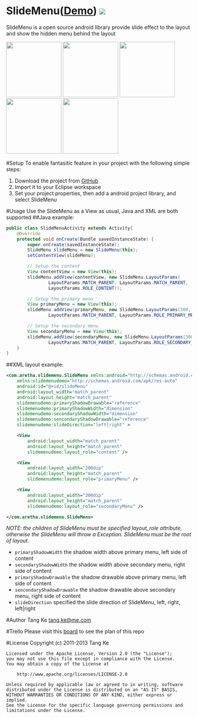 SlideMenu([Demo][2]) <img src="https://api.travis-ci.org/TangKe/SlideMenu.png?branch=master" />
=========
SlideMenu is a open source android library provide slide effect to the layout and show the hidden menu behind the layout

<img src="https://github.com/TangKe/SlideMenu/wiki/images/snap1.png" width="150" />
<img src="https://github.com/TangKe/SlideMenu/wiki/images/snap2.png" width="150" />
<img src="https://github.com/TangKe/SlideMenu/wiki/images/snap3.png" width="150" />
<img src="https://github.com/TangKe/SlideMenu/wiki/images/snap4.png" width="150" />
<img src="https://github.com/TangKe/SlideMenu/wiki/images/snap5.png" width="150" />

#Setup
To enable fantasitic feature in your project with the following simple steps:
1. Download the project from [GitHub][1]
2. Import it to your Eclipse workspace
3. Set your project properties, then add a android project library, and select SlideMenu

#Usage
Use the SlideMenu as a View as usual, Java and XML are both supported
##Java example:
```java
public class SlideMenuActivity extends Activity{
	@Override
	protected void onCreate(Bundle savedInstanceState) {
		super.onCreate(savedInstanceState);
		SlideMenu slideMenu = new SlideMenu(this);
		setContentView(slideMenu);

		// Setup the content
		View contentView = new View(this);
		slideMenu.addView(contentView, new SlideMenu.LayoutParams(
				LayoutParams.MATCH_PARENT, LayoutParams.MATCH_PARENT,
				LayoutParams.ROLE_CONTENT));

		// Setup the primary menu
		View primaryMenu = new View(this);
		slideMenu.addView(primaryMenu, new SlideMenu.LayoutParams(300,
				LayoutParams.MATCH_PARENT, LayoutParams.ROLE_PRIMARY_MENU));

		// Setup the secondary menu
		View secondaryMenu = new View(this);
		slideMenu.addView(secondaryMenu, new SlideMenu.LayoutParams(300,
				LayoutParams.MATCH_PARENT, LayoutParams.ROLE_SECONDARY_MENU));
	}
}
```

##XML layout example:
```xml
<com.aretha.slidemenu.SlideMenu xmlns:android="http://schemas.android.com/apk/res/android"
    xmlns:slidemenudemo="http://schemas.android.com/apk/res-auto"
    android:id="@+id/slideMenu"
    android:layout_width="match_parent"
    android:layout_height="match_parent"
    slidemenudemo:primaryShadowDrawable="reference"
    slidemenudemo:primaryShadowWidth="dimension"
    slidemenudemo:secondaryShadowWidth="dimension"
    slidemenudemo:sencondaryShadowDrawable="reference"
    slidemenudemo:slideDirection="left|right" >

    <View
        android:layout_width="match_parent"
        android:layout_height="match_parent"
        slidemenudemo:layout_role="content" />

    <View
        android:layout_width="200dip"
        android:layout_height="match_parent"
        slidemenudemo:layout_role="primaryMenu" />

    <View
        android:layout_width="300dip"
        android:layout_height="match_parent"
        slidemenudemo:layout_role="secondaryMenu" />

</com.aretha.slidemenu.SlideMenu>
```
*NOTE: the children of SlideMenu must be specified layout_role attribute, otherwise the SlideMenu will throw a Exception. SlideMenu must be the root of layout.*
* `primaryShadowWidth` the shadow width above primary menu, left side of content
* `secondaryShadowWidth` the shadow width above secondary menu, right side of content
* `primaryShadowDrawable` the shadow drawable above primary menu, left side of content
* `sencondaryShadowDrawable` the shadow drawable above secondary menu, right side of content
* `slideDirection` specified the slide direction of SlideMenu, left, right, left|right

#Author
Tang Ke
tang.ke@me.com

#Trello
Please visit this [board][3] to see the plan of this repo

#License
    Copyright (c) 2011-2013 Tang Ke
    
    Licensed under the Apache License, Version 2.0 (the "License");
    you may not use this file except in compliance with the License.
    You may obtain a copy of the License at
    
        http://www.apache.org/licenses/LICENSE-2.0
    
    Unless required by applicable law or agreed to in writing, software
    distributed under the License is distributed on an "AS IS" BASIS,
    WITHOUT WARRANTIES OR CONDITIONS OF ANY KIND, either express or implied.
    See the License for the specific language governing permissions and
    limitations under the License.

[1]: http://www.github.com/TangKe/SlideMenu.git
[2]: https://github.com/TangKe/Aretha/wiki/SlideMenu.apk
[3]: https://trello.com/board/slidemenu/514932078a91614c640056df
[4]: https://travis-ci.org/TangKe/SlideMenu
